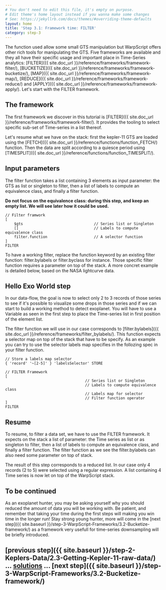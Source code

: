 ```yaml
---
# You don't need to edit this file, it's empty on purpose.
# Edit theme's home layout instead if you wanna make some changes
# See: https://jekyllrb.com/docs/themes/#overriding-theme-defaults
layout: home
title: 'Step 3.1: Framework time: FILTER'
category: step-3
---
```


The function used allow some small GTS manipulation but WarpScript offers other rich tools for manipulating the GTS. Five frameworks are available and they all have their specific usage and important place in Time-Series analytics: [FILTER]({{ site.doc_url }}/reference/frameworks/framework-filter/), [BUCKETIZE]({{ site.doc_url }}/reference/frameworks/framework-bucketize/), [MAP]({{ site.doc_url }}/reference/frameworks/framework-map/), [REDUCE]({{ site.doc_url }}/reference/frameworks/framework-reduce/) and [APPLY]({{ site.doc_url }}/reference/frameworks/framework-apply/). Let's start with the FILTER framework.

## The framework

The first framework we discover in this tutorial is [FILTER]({{ site.doc_url }}/reference/frameworks/framework-filter/). It provides the tooling to select specific sub-set of Time-series in a list thereof.

Let's resume what we have on the stack: first the kepler-11 GTS are loaded using the [FETCH]({{ site.doc_url }}/reference/functions/function_FETCH/) function. Then the data are split according to a quiesce period using [TIMESPLIT]({{ site.doc_url }}/reference/functions/function_TIMESPLIT/).

## Input parameters

The filter function takes a list containing 3 elements as input parameter: the GTS as list or singleton to filter, then a list of labels to compute an equivalence class, and finally a filter function.

**Do not focus on the equivalence class: during this step, and keep an empty list. We will see later how it could be used.**

```
// Filter framwork
[
    $gts                                // Series list or Singleton
    []                                  // Labels to compute equivalence class
    filter.function                     // A selector function 
]
FILTER

```

To have a working filter, replace the function keyword by an existing filter function: filter.bylabels or filter.byclass for instance. Those specific filter function requires a parameter on top of the stack. A more concret example is detailed below, based on the NASA lightcurve data.

## Hello Exo World step

In our data-flow, the goal is now to select only 2 to 3 records of those series to see if it's possible to visualize some drops in those series and if we can start to build a working method to detect exoplanet. You will have to use a Variable as seen in the first step to place the Time-series list in first position of the element list.

The filter function we will use in our case corresponds to [filter.bylabels]({{ site.doc_url }}/reference/frameworks/filter_bylabels/). This function expects a selector map on top of the stack that have to be specify.
As an example you can try to use the selector labels map specifies in the follozing spec in your filter function.

```
// Store a labels map selector
{ 'record' '~[2-5]' } 'labelsSelector' STORE

// FILTER Framework
[
                                    // Series list or Singleton
                                    // Labels to compute equivalence class
                                    // Labels map for selector
                                    // Filter function operator
]
FILTER

```

## Resume

To resume, to filter a data set, we have to use the FILTER framework. It expects on the stack a list of parameter: the Time series as list or as singleton to filter, then a list of labels to compute an equivalence class, and finally a filter function. The filter function as we see the filter.bylabels can also need some parameter on top of stack.

The result of this step corresponds to a reduced list. In our case only 4 records (2 to 5) were selected using a regular expression. A list containing 4 Time series is now let on top of the WarpScript stack.

## To be continued

As an exoplanet hunter, you may be asking yourself why you should reduced the amount of data you will be working with. Be patient, and remember that taking your time during the first steps will making you win time in the longer run! Stay strong young hunter, more will come in the [next step]({{ site.baseurl }}/step-3-WarpScript-Frameworks/3.2-Bucketize-framework/) as a framework very usefull for time-series downsampling will be briefly introduced.

## [previous step]({{ site.baseurl }}/step-2-Keplers-Data/2.3-Getting-Kepler-11-raw-data/) ... [solutions]() ... [next step]({{ site.baseurl }}/step-3-WarpScript-Frameworks/3.2-Bucketize-framework/)